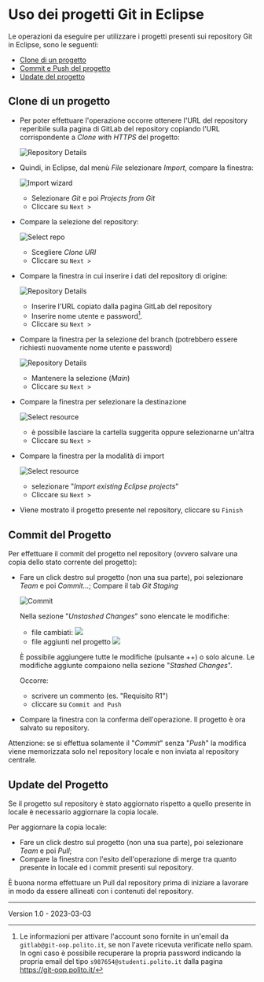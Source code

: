 # Uso dei progetti Git in Eclipse


Le operazioni da eseguire per utilizzare i progetti presenti sui repository Git in Eclipse, sono le seguenti:

- [Clone di un progetto](#clone-di-un-progetto)
- [Commit e Push del progetto](#commit-del-progetto)
- [Update del progetto](#update-del-progetto)


Clone di un progetto
-------------------

- Per poter effettuare l'operazione occorre ottenere l'URL del repository reperibile sulla pagina di GitLab del repository copiando l'URL corrispondente a *Clone with HTTPS* del progetto:
 
    ![Repository Details](CloneInfo.png)

- Quindi, in Eclipse, dal menù _File_ selezionare _Import_, compare la finestra:  

    ![Import wizard](ImportWizard.png)
    
    - Selezionare _Git_ e poi _Projects from Git_
    - Cliccare su `Next >`

- Compare la selezione del repository:

    ![Select repo](SelectRepository.png)

    - Scegliere *Clone URI*
    - Cliccare su `Next >`
    
- Compare la finestra in cui inserire i dati del repository di origine:

    ![Repository Details](GitSource.png)

    - Inserire l'URL copiato dalla pagina GitLab del repository
    - Inserire nome utente e password[^account].
    - Cliccare su `Next >`
    
- Compare la finestra per la selezione del branch (potrebbero essere richiesti nuovamente nome utente e password)

    ![Repository Details](BranchSelection.png)

    - Mantenere la selezione (*Main*)
    - Cliccare su `Next >`

- Compare la finestra per selezionare la destinazione

    ![Select resource](Destination.png)
    
    - è possibile lasciare la cartella suggerita oppure selezionarne un'altra
    - Cliccare su `Next >`
    
- Compare la finestra per la modalità di import

    ![Select resource](CloneProject.png)
    
    - selezionare "*Import existing Eclipse projects*"
    - Cliccare su `Next >`
    
    
- Viene mostrato il progetto presente nel repository, cliccare su `Finish`


Commit del Progetto
-------------------

Per effettuare il commit del progetto nel repository (ovvero salvare una copia dello stato corrente del progetto):

- Fare un click destro sul progetto (non una sua parte), poi selezionare _Team_ e poi _Commit..._;
    Compare il tab *Git Staging*

  ![Commit](GitStaging.png)
    
    Nella sezione "*Unstashed Changes*" sono elencate le modifiche:
    
    - file cambiati: ![](ChangedFile.png) 
    - file aggiunti nel progetto  ![](NewFile.png)

    È possibile aggiungere tutte le modifiche (pulsante ++) o solo alcune. Le modifiche aggiunte compaiono nella sezione "*Stashed Changes*".
    
    Occorre:
    
    - scrivere un commento (es. "Requisito R1")
    - cliccare su `Commit and Push`

- Compare la finestra con la conferma dell'operazione.
  Il progetto è ora salvato su repository.

Attenzione: se si effettua solamente il "*Commit*" senza "*Push*" la modifica viene memorizzata solo nel repository locale e non inviata al repository centrale.

Update del Progetto
-------------------

Se il progetto sul repository è stato aggiornato rispetto a quello presente in locale è necessario aggiornare la copia locale.

Per aggiornare la copia locale:

- Fare un click destro sul progetto (non una sua parte), poi selezionare _Team_ e poi _Pull_;
- Compare la finestra con l'esito dell'operazione di merge tra quanto presente in locale ed i commit presenti sul repository.

È buona norma effettuare un Pull dal repository prima di iniziare a lavorare in modo da essere allineati con i contenuti del repository.


[^account]: Le informazioni per attivare l'account sono fornite in un'email da `gitlab@git-oop.polito.it`, se non l'avete ricevuta verificate nello spam. In ogni caso è possibile recuperare la propria password indicando la propria email del tipo `s987654@studenti.polito.it` dalla pagina <https://git-oop.polito.it/> 


----

Version 1.0 - 2023-03-03
